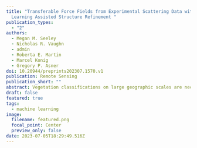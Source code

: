 ```yaml
---
title: "Transferable Force Fields from Experimental Scattering Data with Machine
  Learning Assisted Structure Refinement "
publication_types:
  - "2"
authors:
  - Megan M. Seeley
  - Nicholas R. Vaughn
  - admin
  - Roberta E. Martin
  - Marcel Konig
  - Gregory P. Asner
doi: 10.20944/preprints202307.1570.v1
publication: Remote Sensing
publication_short: ""
abstract: Vegetation classifications on large geographic scales are necessary to inform conservation decisions and monitor keystone, invasive, and endangered species. These classifications are often effectively achieved by applying models to imaging spectroscopy, a type of remote sensing, data, but such undertakings are often limited in spatial extent. Here we provide accurate, high-resolution spatial data on the keystone species Metrosideros polymorpha, a highly polymorphic tree species distributed across bioclimatic zones and environmental gradients on Hawai'i island, using airborne imaging spectroscopy and LiDAR. We compare two tree species classification techniques, support vector machine (SVM) and spectral mixture analysis (SMA), to assess their ability to map M. polymorpha over 28,000 square kilometers where differences in topography, background vegetation, sun angle relative to the aircraft, and day of data collection, among others, challenge accurate classification. To capture spatial variability in model performance, we applied gaussian process classification (GPC) to estimate the spatial probability density of M. polymorpha occurrence using only training sample locations. We found that, while SVM and SMA models exhibit similar raw score accuracy over the test set (96.0% and 93.4%, respectively), SVM better reproduces the spatial distribution of M. polymorpha than SMA. We developed a final 2 m x 2 m M. polymorpha presence dataset and a 30 m x 30 m M. polymorpha density dataset using SVM classifications that have been made publicly available for use in conservation applications. Accurate, large-scale species classifications are achievable, but metrics for model performance assessments must account for spatial variation of model accuracy.
draft: false
featured: true
tags:
  - machine learning
image:
  filename: featured.png
  focal_point: Center
  preview_only: false
date: 2023-07-05T18:29:49.516Z
---
```


